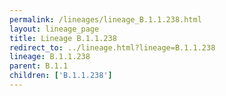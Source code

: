 ```yaml
---
permalink: /lineages/lineage_B.1.1.238.html
layout: lineage_page
title: Lineage B.1.1.238
redirect_to: ../lineage.html?lineage=B.1.1.238
lineage: B.1.1.238
parent: B.1.1
children: ['B.1.1.238']
---
```

